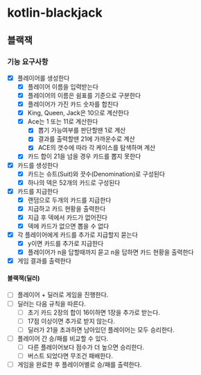 # kotlin-blackjack

## 블랙잭

### 기능 요구사항

- [x] 플레이어를 생성한다
    - [x] 플레이어 이름을 입력받는다
    - [x] 플레이어의 이름은 쉼표를 기준으로 구분한다
    - [x] 플레이어가 가진 카드 숫자를 합친다
    - [x] King, Queen, Jack은 10으로 계산한다
    - [x] Ace는 1 또는 11로 계산한다
        - [x] 뽑기 가능여부를 판단할땐 1로 계산
        - [x] 결과를 출력할땐 21에 가까운수로 계산
        - [x] ACE의 갯수에 따라 각 케이스를 탐색하며 계산
    - [x] 카드 합이 21을 넘을 경우 카드를 뽑지 못한다
- [x] 카드를 생성한다
    - [x] 카드는 슈트(Suit)와 끗수(Denomination)로 구성된다
    - [x] 하나의 덱은 52개의 카드로 구성된다
- [x] 카드를 지급한다
    - [x] 랜덤으로 두개의 카드를 지급한다
    - [x] 지급하고 카드 현황을 출력한다
    - [x] 지급 후 덱에서 카드가 없어진다
    - [x] 덱에 카드가 없으면 뽑을 수 없다
- [x] 각 플레이어에게 카드를 추가로 지급할지 묻는다
    - [x] y이면 카드를 추가로 지급한다
    - [x] 플레이어가 n을 답할때까지 묻고 n을 답하면 카드 현황을 출력한다
- [x] 게임 결과를 출력한다

#### 블랙잭(딜러)

- [ ] 플레이어 + 딜러로 게임을 진행한다.
- [ ] 딜러는 다음 규칙을 따른다.
    - [ ] 초기 카드 2장의 합이 16이하면 1장을 추가로 받는다.
    - [ ] 17점 이상이면 추가로 받지 않는다.
    - [ ] 딜러가 21을 초과하면 남아있던 플레이어는 모두 승리한다.
- [ ] 플레이어 간 승/패를 비교할 수 있다.
    - [ ] 다른 플레이어보다 점수가 더 높으면 승리한다.
    - [ ] 버스트 되었다면 무조건 패배한다.
- [ ] 게임을 완료한 후 플레이어별로 승/패를 출력한다.
